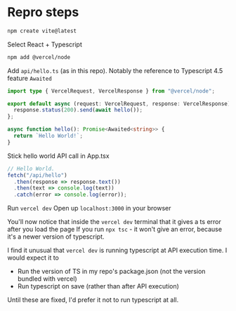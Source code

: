 # Repro steps

```bash
npm create vite@latest
```
Select React + Typescript

```bash
npm add @vercel/node
```

Add `api/hello.ts` (as in this repo). Notably the reference to Typescript 4.5 feature `Awaited`
```typescript
import type { VercelRequest, VercelResponse } from "@vercel/node";

export default async (request: VercelRequest, response: VercelResponse) => {
  response.status(200).send(await hello());
};

async function hello(): Promise<Awaited<string>> {
  return `Hello World!`;
}
```

Stick hello world API call in App.tsx
```typescript
// Hello World.
fetch("/api/hello")
  .then(response => response.text())
  .then(text => console.log(text))
  .catch(error => console.log(error));
```

Run `vercel dev`
Open up `localhost:3000` in your browser

You'll now notice that inside the `vercel dev` terminal that it gives a ts error after you load the page
If you run `npx tsc` - it won't give an error, because it's a newer version of typescript.

I find it unusual that `vercel dev` is running typescript at API execution time. I would expect
it to
- Run the version of TS in my repo's package.json (not the version bundled with vercel)
- Run typescript on save (rather than after API execution)

Until these are fixed, I'd prefer it not to run typescript at all.
